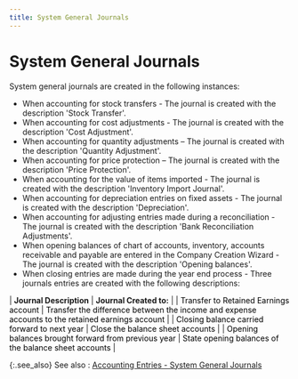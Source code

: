 ```yaml
---
title: System General Journals
---
```


# System General Journals


System general journals are created in the following instances:

- When accounting  for stock transfers - The journal is created with the description 'Stock  Transfer'.
- When accounting  for cost adjustments - The journal is created with the description 'Cost  Adjustment'.
- When accounting  for quantity adjustments – The journal is created with the description  'Quantity Adjustment'.
- When accounting  for price protection – The journal is created with the description 'Price  Protection'.
- When accounting  for the value of items imported - The journal is created with the description  'Inventory Import Journal'.
- When accounting  for depreciation entries on fixed assets - The journal is created with  the description 'Depreciation'.
- When accounting  for adjusting entries made during a reconciliation - The journal is created  with the description 'Bank Reconciliation Adjustments'.
- When opening  balances of chart of accounts, inventory, accounts receivable and payable  are entered in the Company Creation Wizard - The journal is created with  the description 'Opening balances'.
- When closing  entries are made during the year end process - Three journals entries  are created with the following descriptions:



| **Journal Description** | **Journal Created to:** |
| <font color="#000000" class="hcp4">Transfer to Retained Earnings account </font> | <font color="#000000" class="hcp4">Transfer the difference between the income and expense <br/> accounts to the retained earnings account</font> |
| <font color="#000000" class="hcp4">Closing balance carried forward to next year</font> | <font color="#000000" class="hcp4">Close the balance sheet accounts</font> |
| <font color="#000000" class="hcp4">Opening balances brought forward from previous year</font> | <font color="#000000" class="hcp4">State opening balances of the balance sheet accounts</font> |



{:.see_also}
See also
: [Accounting  Entries - System General Journals]({{site.acc_baseurl}}/general-journals/system-general-journals/accounting_entries_system_general_journals.html)
